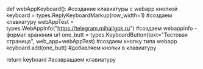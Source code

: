 def webAppKeyboard(): #создание клавиатуры с webapp кнопкой
   keyboard = types.ReplyKeyboardMarkup(row_width=1) #создаем клавиатуру
   webAppTest = types.WebAppInfo("https://telegram.mihailgok.ru") #создаем webappinfo - формат хранения url
   one_butt = types.KeyboardButton(text="Тестовая страница", web_app=webAppTest) #создаем кнопку типа webapp
   keyboard.add(one_butt) #добавляем кнопки в клавиатуру

   return keyboard #возвращаем клавиатуру

